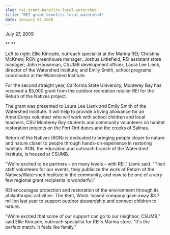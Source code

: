 ```yaml
---
slug: rei-grant-benefits-local-watershed
title: "REI grant benefits local watershed"
date: January 01 2020
---
```


<p>July 27, 2009
</p><p> 
</p><p>**  **
</p><p>Left to right: Ellie Kincade, outreach specialist at the Marina REI; Christina McKnew, RON greenhouse manager; Joshua Littlefield, REI assistant store manager; John Houseman, CSUMB development officer; Laura Lee Lienk, director of the Watershed Institute; and Emily Smith, school programs coordinator at the Watershed Institute.
</p><p> 
</p><p>For the second straight year, California State University, Monterey Bay has received a $5,000 grant from the outdoor recreation retailer REI for the Return of the Natives project.
</p><p>The grant was presented to Laura Lee Lienk and Emily Smith of the Watershed Institute. It will help to provide a living allowance for an AmeriCorps volunteer who will work with school children and local teachers, CSU Monterey Bay students and community volunteers on habitat restoration projects on the Fort Ord dunes and the creeks of Salinas.
</p><p>Return of the Natives (RON) is dedicated to bringing people closer to nature and nature closer to people through hands-on experience in restoring habitats. RON, the education and outreach branch of the Watershed Institute, is housed at CSUMB.
</p><p>"We're excited to be partners – on many levels – with REI," Lienk said. "Their staff volunteers for our events, they publicize the work of Return of the Natives/Watershed Institute in the community, and now to be one of a very few regional grant recipients is wonderful."
</p><p>REI encourages protection and restoration of the environment through its philanthropic activities. The Kent, Wash.-based company gave away $3.7 million last year to support outdoor stewardship and connect children to nature.
</p><p>"We're excited that some of our support can go to our neighbor, CSUMB," said Ellie Kincade, outreach specialist for REI's Marina store. "It's the perfect match. It feels like family."
</p>
